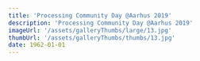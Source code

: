 ```yaml
---
title: 'Processing Community Day @Aarhus 2019'
description: 'Processing Community Day @Aarhus 2019'
imageUrl: '/assets/galleryThumbs/large/13.jpg'
thumbUrl: '/assets/galleryThumbs/thumbs/13.jpg'
date: 1962-01-01
---
```

